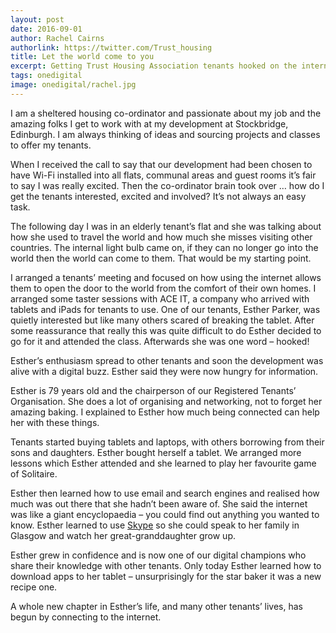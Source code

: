 ```yaml
---
layout: post
date: 2016-09-01
author: Rachel Cairns
authorlink: https://twitter.com/Trust_housing
title: Let the world come to you
excerpt: Getting Trust Housing Association tenants hooked on the internet
tags: onedigital
image: onedigital/rachel.jpg
---
```


I am a sheltered housing co-ordinator and passionate about my job and the amazing folks I get to work with at my development at Stockbridge, Edinburgh. I am always thinking of ideas and sourcing projects and classes to offer my tenants.

When I received the call to say that our development had been chosen to have Wi-Fi installed into all flats, communal areas and guest rooms it’s fair to say I was really excited. Then the co-ordinator brain took over … how do I get the tenants interested, excited and involved? It’s not always an easy task.

The following day I was in an elderly tenant’s flat and she was talking about how she used to travel the world and how much she misses visiting other countries. The internal light bulb came on, if they can no longer go into the world then the world can come to them. That would be my starting point.

I arranged a tenants’ meeting and focused on how using the internet allows them to open the door to the world from the comfort of their own homes. I arranged some taster sessions with ACE IT, a company who arrived with tablets and iPads for tenants to use. One of our tenants, Esther Parker, was quietly interested but like many others scared of breaking the tablet. After some reassurance that really this was quite difficult to do Esther decided to go for it and attended the class. Afterwards she was one word – hooked!

Esther’s enthusiasm spread to other tenants and soon the development was alive with a digital buzz. Esther said they were now hungry for information.

Esther is 79 years old and the chairperson of our Registered Tenants’ Organisation. She does a lot of organising and networking, not to forget her amazing baking. I explained to Esther how much being connected can help her with these things.

Tenants started buying tablets and laptops, with others borrowing from their sons and daughters. Esther bought herself a tablet. We arranged more lessons which Esther attended and she learned to play her favourite game of Solitaire.

Esther then learned how to use email and search engines and realised how much was out there that she hadn’t been aware of. She said the internet was like a giant encyclopaedia – you could find out anything you wanted to know. Esther learned to use  [Skype](https://www.skype.com/en/) so she could speak to her family in Glasgow and watch her great-granddaughter grow up.

Esther grew in confidence and is now one of our digital champions who share their knowledge with other tenants. Only today Esther learned how to download apps to her tablet – unsurprisingly for the star baker it was a new recipe one.

A whole new chapter in Esther’s life, and many other tenants’ lives, has begun by connecting to the internet.

